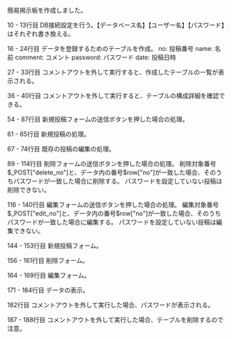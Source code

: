 簡易掲示板を作成しました。

10 - 13行目
  DB接続設定を行う。【データベース名】【ユーザー名】【パスワード】はそれぞれ書き換える。

16 - 24行目
  データを登録するためのテーブルを作成。
  no: 投稿番号
  name: 名前
  comment: コメント
  password: パスワード
  date: 投稿日時

27 - 33行目
  コメントアウトを外して実行すると、作成したテーブルの一覧が表示される。

36 - 40行目
  コメントアウトを外して実行すると、テーブルの構成詳細を確認できる。

54 - 87行目
  新規投稿フォームの送信ボタンを押した場合の処理。

  61 - 65行目
    新規投稿の処理。

  67 - 74行目
    既存の投稿の編集の処理。

89 - 114行目
  削除フォームの送信ボタンを押した場合の処理。
  削除対象番号$_POST["delete_no"]と、データ内の番号$row["no"]が一致した場合、そのうちパスワードが一致した場合に削除する。
  パスワードを設定していない投稿は削除できない。

116 - 140行目
  編集フォームの送信ボタンを押した場合の処理。
  編集対象番号$_POST["edit_no"]と、データ内の番号$row["no"]が一致した場合、そのうちパスワードが一致した場合に編集する。
  パスワードを設定していない投稿は編集できない。

144 - 153行目
  新規投稿フォーム。

156 - 161行目
  削除フォーム。

164 - 169行目
  編集フォーム。

171 - 184行目
  データの表示。

  182行目
    コメントアウトを外して実行した場合、パスワードが表示される。

187 - 188行目
  コメントアウトを外して実行した場合、テーブルを削除するので注意。
